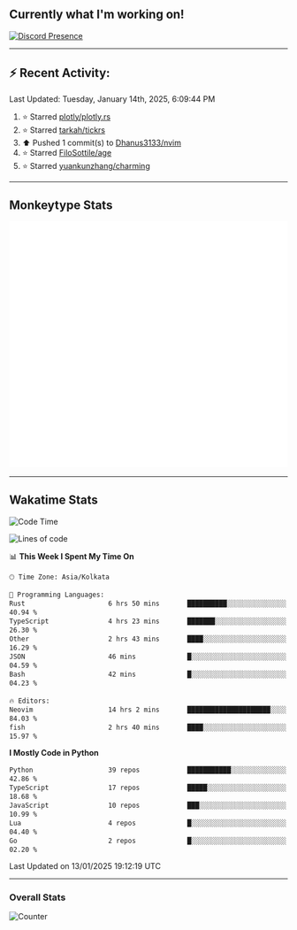 ## Currently what I'm working on!
[![Discord Presence](https://lanyard.cnrad.dev/api/534981034400284712)](https://discord.com/users/534981034400284712)

---

## :zap: Recent Activity:
<!--RECENT_ACTIVITY:last_update-->
Last Updated: Tuesday, January 14th, 2025, 6:09:44 PM
<!--RECENT_ACTIVITY:last_update_end-->
<!--RECENT_ACTIVITY:start-->
1. ⭐ Starred [plotly/plotly.rs](https://github.com/plotly/plotly.rs)<br>
2. ⭐ Starred [tarkah/tickrs](https://github.com/tarkah/tickrs)<br>
3. ⬆️ Pushed 1 commit(s) to [Dhanus3133/nvim](https://github.com/Dhanus3133/nvim)<br>
4. ⭐ Starred [FiloSottile/age](https://github.com/FiloSottile/age)<br>
5. ⭐ Starred [yuankunzhang/charming](https://github.com/yuankunzhang/charming)<br>
<!--RECENT_ACTIVITY:end-->

---

## Monkeytype Stats
<a href="https://monkeytype.com/profile/dhanus">
  <img src="https://raw.githubusercontent.com/Dhanus3133/Dhanus3133/monkeytype/monkeytype-lb.svg" alt="Monkeytype Profile" />
</a>

---

## Wakatime Stats
<!--START_SECTION:waka-->
![Code Time](http://img.shields.io/badge/Code%20Time-2%2C497%20hrs%209%20mins-blue)

![Lines of code](https://img.shields.io/badge/From%20Hello%20World%20I%27ve%20Written-5.8%20million%20lines%20of%20code-blue)

📊 **This Week I Spent My Time On** 

```text
🕑︎ Time Zone: Asia/Kolkata

💬 Programming Languages: 
Rust                     6 hrs 50 mins       ██████████░░░░░░░░░░░░░░░   40.94 % 
TypeScript               4 hrs 23 mins       ███████░░░░░░░░░░░░░░░░░░   26.30 % 
Other                    2 hrs 43 mins       ████░░░░░░░░░░░░░░░░░░░░░   16.29 % 
JSON                     46 mins             █░░░░░░░░░░░░░░░░░░░░░░░░   04.59 % 
Bash                     42 mins             █░░░░░░░░░░░░░░░░░░░░░░░░   04.23 % 

🔥 Editors: 
Neovim                   14 hrs 2 mins       █████████████████████░░░░   84.03 % 
fish                     2 hrs 40 mins       ████░░░░░░░░░░░░░░░░░░░░░   15.97 % 
```

**I Mostly Code in Python** 

```text
Python                   39 repos            ███████████░░░░░░░░░░░░░░   42.86 % 
TypeScript               17 repos            █████░░░░░░░░░░░░░░░░░░░░   18.68 % 
JavaScript               10 repos            ███░░░░░░░░░░░░░░░░░░░░░░   10.99 % 
Lua                      4 repos             █░░░░░░░░░░░░░░░░░░░░░░░░   04.40 % 
Go                       2 repos             █░░░░░░░░░░░░░░░░░░░░░░░░   02.20 % 
```




 Last Updated on 13/01/2025 19:12:19 UTC
<!--END_SECTION:waka-->
---

### Overall Stats

<img src="https://moe-counter.glitch.me/get/@Dhanus3133?theme=asoul" alt="Counter" />
